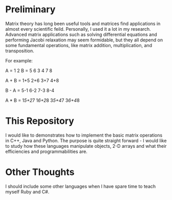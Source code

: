 Preliminary
===========
Matrix theory has long been useful tools and matrices find applications in almost every scientific feild. Personally, I used it a lot in my research. Advanced matrix applications such as solving differential equations and performing Jacobi relaxation may seem formidable, but they all depend on some fundamental operations, like matrix addition, multiplication, and transposition. 

For example:

A = 1  2       B = 5  6
    3  4           7  8

A + B = 1+5  2+6
        3+7  4+8

B - A = 5-1  6-2
        7-3  8-4

A * B = 1*5+2*7   1*6+2*8
        3*5+4*7   3*6+4*8




This Repository
=================

I would like to demonstrates how to implement the basic matrix operations in C++, Java and Python. The purpose is quite straight forward - I would like to study how these languages manipulate objects, 2-D arrays and what their efficiencies and programmabilities are. 



Other Thoughts
==============
I should include some other languages when I have spare time to teach myself Ruby and C#.

